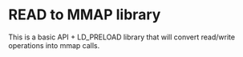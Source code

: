 # READ to MMAP library

This is a basic API + LD_PRELOAD library that will convert read/write operations
into mmap calls.
